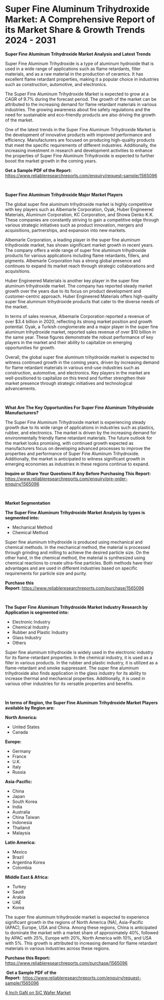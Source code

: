 <p><h1>Super Fine Aluminum Trihydroxide Market: A Comprehensive Report of its Market Share & Growth Trends 2024 - 2031</h1></p><p><strong>Super Fine Aluminum Trihydroxide Market Analysis and Latest Trends</strong></p>
<p><p>Super Fine Aluminum Trihydroxide is a type of aluminum hydroxide that is used in a wide range of applications such as flame retardants, filler materials, and as a raw material in the production of ceramics. It has excellent flame retardant properties, making it a popular choice in industries such as construction, automotive, and electronics.</p><p>The Super Fine Aluminum Trihydroxide Market is expected to grow at a CAGR of 9.7% during the forecast period. The growth of the market can be attributed to the increasing demand for flame retardant materials in various industries. The growing awareness about fire safety regulations and the need for sustainable and eco-friendly products are also driving the growth of the market.</p><p>One of the latest trends in the Super Fine Aluminum Trihydroxide Market is the development of innovative products with improved performance and efficiency. Manufacturers are focused on producing high-quality products that meet the specific requirements of different industries. Additionally, the increasing investment in research and development activities to enhance the properties of Super Fine Aluminum Trihydroxide is expected to further boost the market growth in the coming years.</p></p>
<p><strong>Get a Sample PDF of the Report:&nbsp;</strong> <a href="https://www.reliableresearchreports.com/enquiry/request-sample/1565096">https://www.reliableresearchreports.com/enquiry/request-sample/1565096</a></p>
<p>&nbsp;</p>
<p><strong>Super Fine Aluminum Trihydroxide Major Market Players</strong></p>
<p><p>The global super fine aluminum trihydroxide market is highly competitive with key players such as Albemarle Corporation, Oyak, Huber Engineered Materials, Aluminum Corporation, KC Corporation, and Showa Denko K.K. These companies are constantly striving to gain a competitive edge through various strategic initiatives such as product innovation, mergers and acquisitions, partnerships, and expansion into new markets.</p><p>Albemarle Corporation, a leading player in the super fine aluminum trihydroxide market, has shown significant market growth in recent years. The company offers a wide range of super fine aluminum trihydroxide products for various applications including flame retardants, fillers, and pigments. Albemarle Corporation has a strong global presence and continues to expand its market reach through strategic collaborations and acquisitions.</p><p>Huber Engineered Materials is another key player in the super fine aluminum trihydroxide market. The company has reported steady market growth over the years due to its focus on product development and customer-centric approach. Huber Engineered Materials offers high-quality super fine aluminum trihydroxide products that cater to the diverse needs of the market.</p><p>In terms of sales revenue, Albemarle Corporation reported a revenue of over $3.4 billion in 2020, reflecting its strong market position and growth potential. Oyak, a Turkish conglomerate and a major player in the super fine aluminum trihydroxide market, reported sales revenue of over $10 billion in the same year. These figures demonstrate the robust performance of key players in the market and their ability to capitalize on emerging opportunities for growth.</p><p>Overall, the global super fine aluminum trihydroxide market is expected to witness continued growth in the coming years, driven by increasing demand for flame retardant materials in various end-use industries such as construction, automotive, and electronics. Key players in the market are well-positioned to capitalize on this trend and further strengthen their market presence through strategic initiatives and technological advancements.</p></p>
<p>&nbsp;</p>
<p><strong>What Are The Key Opportunities For Super Fine Aluminum Trihydroxide Manufacturers?</strong></p>
<p><p>The Super Fine Aluminum Trihydroxide market is experiencing steady growth due to its wide range of applications in industries such as plastics, rubber, and electronics. The market is driven by the increasing demand for environmentally friendly flame retardant materials. The future outlook for the market looks promising, with continued growth expected as manufacturers focus on developing advanced processes to improve the properties and performance of Super Fine Aluminum Trihydroxide. Additionally, the market is anticipated to witness significant growth in emerging economies as industries in these regions continue to expand.</p></p>
<p><strong>Inquire or Share Your Questions If Any Before Purchasing This Report:</strong> <a href="https://www.reliableresearchreports.com/enquiry/pre-order-enquiry/1565096">https://www.reliableresearchreports.com/enquiry/pre-order-enquiry/1565096</a></p>
<p>&nbsp;</p>
<p><strong>Market Segmentation</strong></p>
<p><strong>The Super Fine Aluminum Trihydroxide Market Analysis by types is segmented into:</strong></p>
<p><ul><li>Mechanical Method</li><li>Chemical Method</li></ul></p>
<p><p>Super fine aluminum trihydroxide is produced using mechanical and chemical methods. In the mechanical method, the material is processed through grinding and milling to achieve the desired particle size. On the other hand, in the chemical method, the material is synthesized using chemical reactions to create ultra-fine particles. Both methods have their advantages and are used in different industries based on specific requirements for particle size and purity.</p></p>
<p><strong>Purchase this Report:&nbsp;</strong><a href="https://www.reliableresearchreports.com/purchase/1565096">https://www.reliableresearchreports.com/purchase/1565096</a></p>
<p>&nbsp;</p>
<p><strong>The Super Fine Aluminum Trihydroxide Market Industry Research by Application is segmented into:</strong></p>
<p><ul><li>Electronic Industry</li><li>Chemical Industry</li><li>Rubber and Plastic Industry</li><li>Glass Industry</li><li>Others</li></ul></p>
<p><p>Super fine aluminum trihydroxide is widely used in the electronic industry for its flame-retardant properties. In the chemical industry, it is used as a filler in various products. In the rubber and plastic industry, it is utilized as a flame-retardant and smoke suppressant. The super fine aluminum trihydroxide also finds application in the glass industry for its ability to increase thermal and mechanical properties. Additionally, it is used in various other industries for its versatile properties and benefits.</p></p>
<p>&nbsp;</p>
<p><strong>In terms of Region, the Super Fine Aluminum Trihydroxide Market Players available by Region are:</strong></p>
<p>
    <p> <strong> North America: </strong>
        <ul>
            <li>United States</li>
            <li>Canada</li>
        </ul>
        </p> 
    <p> <strong> Europe: </strong>
        <ul>
            <li>Germany</li>
            <li>France</li>
            <li>U.K.</li>
            <li>Italy</li>
            <li>Russia</li>
        </ul>
        </p> 
    <p> <strong> Asia-Pacific: </strong>
        <ul>
            <li>China</li>
            <li>Japan</li>
            <li>South Korea</li>
            <li>India</li>
            <li>Australia</li>
            <li>China Taiwan</li>
            <li>Indonesia</li>
            <li>Thailand</li>
            <li>Malaysia</li>
        </ul>
        </p> 
    <p> <strong> Latin America: </strong>
        <ul>
            <li>Mexico</li>
            <li>Brazil</li>
            <li>Argentina Korea</li>
            <li>Colombia</li>
        </ul>
        </p> 
    <p> <strong> Middle East & Africa: </strong>
        <ul>
            <li>Turkey</li>
            <li>Saudi</li>
            <li>Arabia</li>
            <li>UAE</li>
            <li>Korea</li>
        </ul>
    </p>
    </p>
<p><p>The super fine aluminum trihydroxide market is expected to experience significant growth in the regions of North America (NA), Asia-Pacific (APAC), Europe, USA and China. Among these regions, China is anticipated to dominate the market with a market share of approximately 40%, followed by APAC with 25%, Europe with 20%, North America with 10%, and USA with 5%. This growth is attributed to increasing demand for flame retardant materials in various industries across these regions.</p></p>
<p><strong>Purchase this Report: </strong><a href="https://www.reliableresearchreports.com/purchase/1565096">https://www.reliableresearchreports.com/purchase/1565096</a></p>
<p>&nbsp;<strong>Get a Sample PDF of the Report:&nbsp;&nbsp;</strong><a href="https://www.reliableresearchreports.com/enquiry/request-sample/1565096">https://www.reliableresearchreports.com/enquiry/request-sample/1565096</a></p>
<p><strong></strong></p>
<p><p><a href="https://copper-carbon-84f.notion.site/Decoding-the-4-Inch-GaN-on-SiC-Wafer-Market-A-Deep-Dive-into-the-Latest-Market-Trends-Market-Segme-5120d0ade08e42269b9721f26ab0c828">4 Inch GaN on SiC Wafer Market</a></p></p>